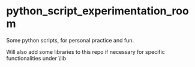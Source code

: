 python_script_experimentation_room
==================================

Some python scripts, for personal practice and fun.

Will also add some libraries to this repo if necessary for specific functionalities under \lib

